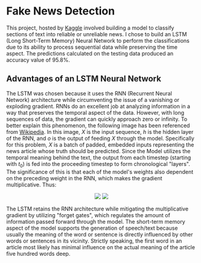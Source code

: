 # Fake News Detection

This project, hosted by [Kaggle](https://www.kaggle.com/c/fake-news) involved building a model to classify sections of text into reliable or unreliable news. I chose to build an LSTM (Long Short-Term Memory) Neural Network to perform the classifications due to its ability to process sequential data while preserving the time aspect. The predictions calculated on the testing data produced an accuracy value of 95.8%.

## Advantages of an LSTM Neural Network
The LSTM was chosen because it uses the RNN (Recurrent Neural Network) architecture while circumventing the issue of a vanishing or exploding gradient. RNNs do an excellent job at analyzing information in a way that preserves the temporal aspect of the data. However, with long sequences of data, the gradient can quickly approach zero or infinity. To better explain this phenomenon, the following image has been referenced from [Wikipedia](https://en.wikipedia.org/wiki/Recurrent_neural_network). In this image, $X$ is the input sequence, $h$ is the hidden layer of the RNN, and $o$ is the output of feeding $X$ through the model. Specifically for this problem, $X$ is a batch of padded, embedded inputs representing the news article whose truth should be predicted. Since the Model utilizes the temporal meaning behind the text, the output from each timestep (starting with $t_0$) is fed into the proceeding timestep to form chronological "layers". The significance of this is that each of the model's weights also dependent on the preceding weight in the RNN, which makes the gradient multiplicative. Thus:

<center>

<img src="https://github.com/awalber/fake-news-detector/tree/main/imgs/eq_1.png">

<img src="https://github.com/awalber/fake-news-detector/tree/main/imgs/Recurrent_neural_network_unfold.png">
</center>

The LSTM retains the RNN architecture while mitigating the multiplicative gradient by utilizing "forget gates", which regulates the amount of information passed forward through the model. The short-term memory aspect of the model supports the generation of speech/text because usually the meaning of the word or sentence is directly influenced by other words or sentences in its vicinity. Strictly speaking, the first word in an article most likely has minimal influence on the actual meaning of the article five hundred words deep.